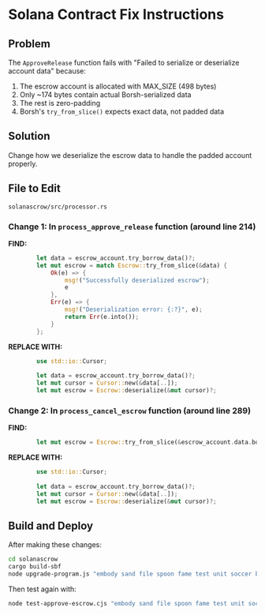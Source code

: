 # Solana Contract Fix Instructions

## Problem
The `ApproveRelease` function fails with "Failed to serialize or deserialize account data" because:
1. The escrow account is allocated with MAX_SIZE (498 bytes)
2. Only ~174 bytes contain actual Borsh-serialized data
3. The rest is zero-padding
4. Borsh's `try_from_slice()` expects exact data, not padded data

## Solution
Change how we deserialize the escrow data to handle the padded account properly.

## File to Edit
`solanascrow/src/processor.rs`

### Change 1: In `process_approve_release` function (around line 214)

**FIND:**
```rust
        let data = escrow_account.try_borrow_data()?;
        let mut escrow = match Escrow::try_from_slice(&data) {
            Ok(e) => {
                msg!("Successfully deserialized escrow");
                e
            },
            Err(e) => {
                msg!("Deserialization error: {:?}", e);
                return Err(e.into());
            }
        };
```

**REPLACE WITH:**
```rust
        use std::io::Cursor;
        
        let data = escrow_account.try_borrow_data()?;
        let mut cursor = Cursor::new(&data[..]);
        let mut escrow = Escrow::deserialize(&mut cursor)?;
```

### Change 2: In `process_cancel_escrow` function (around line 289)

**FIND:**
```rust
        let mut escrow = Escrow::try_from_slice(&escrow_account.data.borrow())?;
```

**REPLACE WITH:**
```rust
        use std::io::Cursor;
        
        let data = escrow_account.try_borrow_data()?;
        let mut cursor = Cursor::new(&data[..]);
        let mut escrow = Escrow::deserialize(&mut cursor)?;
```

## Build and Deploy

After making these changes:

```bash
cd solanascrow
cargo build-sbf
node upgrade-program.js "embody sand file spoon fame test unit soccer blur fitness pulp narrow"
```

Then test again with:
```bash
node test-approve-escrow.cjs "embody sand file spoon fame test unit soccer blur fitness pulp narrow"
```
